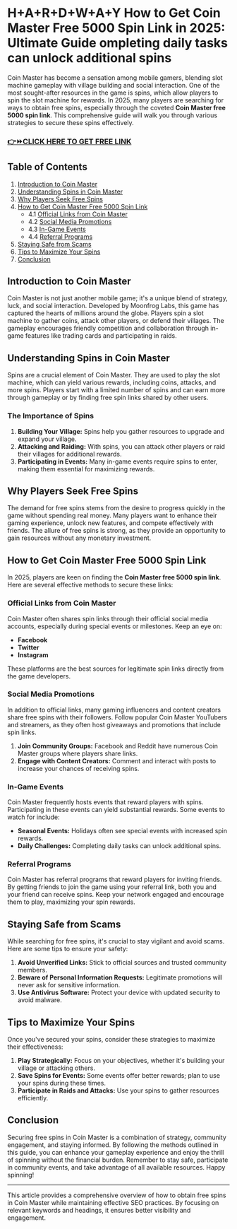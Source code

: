 # H+A+R+D+W+A+Y How to Get Coin Master Free 5000 Spin Link in 2025: Ultimate Guide ompleting daily tasks can unlock additional spins

Coin Master has become a sensation among mobile gamers, blending slot machine gameplay with village building and social interaction. One of the most sought-after resources in the game is spins, which allow players to spin the slot machine for rewards. In 2025, many players are searching for ways to obtain free spins, especially through the coveted **Coin Master free 5000 spin link**. This comprehensive guide will walk you through various strategies to secure these spins effectively.

### [👉⏩CLICK HERE TO GET FREE LINK](https://sites.google.com/view/coinmaster-free-spins-links/home)

## Table of Contents
1. [Introduction to Coin Master](#introduction-to-coin-master)
2. [Understanding Spins in Coin Master](#understanding-spins-in-coin-master)
3. [Why Players Seek Free Spins](#why-players-seek-free-spins)
4. [How to Get Coin Master Free 5000 Spin Link](#how-to-get-coin-master-free-5000-spin-link)
   - 4.1 [Official Links from Coin Master](#official-links-from-coin-master)
   - 4.2 [Social Media Promotions](#social-media-promotions)
   - 4.3 [In-Game Events](#in-game-events)
   - 4.4 [Referral Programs](#referral-programs)
5. [Staying Safe from Scams](#staying-safe-from-scams)
6. [Tips to Maximize Your Spins](#tips-to-maximize-your-spins)
7. [Conclusion](#conclusion)

## Introduction to Coin Master

Coin Master is not just another mobile game; it's a unique blend of strategy, luck, and social interaction. Developed by Moonfrog Labs, this game has captured the hearts of millions around the globe. Players spin a slot machine to gather coins, attack other players, or defend their villages. The gameplay encourages friendly competition and collaboration through in-game features like trading cards and participating in raids.

## Understanding Spins in Coin Master

Spins are a crucial element of Coin Master. They are used to play the slot machine, which can yield various rewards, including coins, attacks, and more spins. Players start with a limited number of spins and can earn more through gameplay or by finding free spin links shared by other users.

### The Importance of Spins

1. **Building Your Village:** Spins help you gather resources to upgrade and expand your village.
2. **Attacking and Raiding:** With spins, you can attack other players or raid their villages for additional rewards.
3. **Participating in Events:** Many in-game events require spins to enter, making them essential for maximizing rewards.

## Why Players Seek Free Spins

The demand for free spins stems from the desire to progress quickly in the game without spending real money. Many players want to enhance their gaming experience, unlock new features, and compete effectively with friends. The allure of free spins is strong, as they provide an opportunity to gain resources without any monetary investment.

## How to Get Coin Master Free 5000 Spin Link

In 2025, players are keen on finding the **Coin Master free 5000 spin link**. Here are several effective methods to secure these links:

### Official Links from Coin Master

Coin Master often shares spin links through their official social media accounts, especially during special events or milestones. Keep an eye on:

- **Facebook**
- **Twitter**
- **Instagram**

These platforms are the best sources for legitimate spin links directly from the game developers.

### Social Media Promotions

In addition to official links, many gaming influencers and content creators share free spins with their followers. Follow popular Coin Master YouTubers and streamers, as they often host giveaways and promotions that include spin links.

1. **Join Community Groups:** Facebook and Reddit have numerous Coin Master groups where players share links.
2. **Engage with Content Creators:** Comment and interact with posts to increase your chances of receiving spins.

### In-Game Events

Coin Master frequently hosts events that reward players with spins. Participating in these events can yield substantial rewards. Some events to watch for include:

- **Seasonal Events:** Holidays often see special events with increased spin rewards.
- **Daily Challenges:** Completing daily tasks can unlock additional spins.

### Referral Programs

Coin Master has referral programs that reward players for inviting friends. By getting friends to join the game using your referral link, both you and your friend can receive spins. Keep your network engaged and encourage them to play, maximizing your spin rewards.

## Staying Safe from Scams

While searching for free spins, it's crucial to stay vigilant and avoid scams. Here are some tips to ensure your safety:

1. **Avoid Unverified Links:** Stick to official sources and trusted community members.
2. **Beware of Personal Information Requests:** Legitimate promotions will never ask for sensitive information.
3. **Use Antivirus Software:** Protect your device with updated security to avoid malware.

## Tips to Maximize Your Spins

Once you've secured your spins, consider these strategies to maximize their effectiveness:

1. **Play Strategically:** Focus on your objectives, whether it's building your village or attacking others.
2. **Save Spins for Events:** Some events offer better rewards; plan to use your spins during these times.
3. **Participate in Raids and Attacks:** Use your spins to gather resources efficiently.

## Conclusion

Securing free spins in Coin Master is a combination of strategy, community engagement, and staying informed. By following the methods outlined in this guide, you can enhance your gameplay experience and enjoy the thrill of spinning without the financial burden. Remember to stay safe, participate in community events, and take advantage of all available resources. Happy spinning!

--- 

This article provides a comprehensive overview of how to obtain free spins in Coin Master while maintaining effective SEO practices. By focusing on relevant keywords and headings, it ensures better visibility and engagement.

